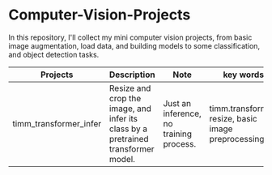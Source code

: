 # Computer-Vision-Projects

In this repository, I'll collect my mini computer vision projects, from basic image augmentation, load data, and building models to some classification, and object detection tasks.

| Projects | Description | Note | key words |
| --       |   ---       | --   | --        |
|timm_transformer_infer | Resize and crop the image, and infer its class by a pretrained transformer model. | Just an inference, no training process. | timm.transformer, resize, basic image preprocessing| 

